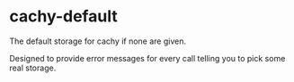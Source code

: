 cachy-default
=============

The default storage for cachy if none are given.

Designed to provide error messages for every call telling you to pick some real storage.
